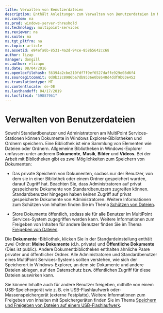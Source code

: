 ```yaml
---
title: Verwalten von Benutzerdateien
description: Enthält Anleitungen zum Verwalten von Benutzerdateien im MultiPoint Services
ms.custom: na
ms.prod: windows-server-threshold
ms.technology: multipoint-services
ms.reviewer: na
ms.suite: na
ms.tgt_pltfrm: na
ms.topic: article
ms.assetid: e94efa0b-8531-4a2d-94ce-858b5642cc68
author: lizap
manager: dongill
ms.author: elizapo
ms.date: 08/04/2016
ms.openlocfilehash: 56394a2cbe210fdf7f9ef6527daffe929e08d6f4
ms.sourcegitcommit: 0d0b32c8986ba7db9536e0b8648d4ddf9b03e452
ms.translationtype: MT
ms.contentlocale: de-DE
ms.lasthandoff: 04/17/2019
ms.locfileid: "59887961"
---
```

# <a name="manage-user-files"></a>Verwalten von Benutzerdateien
Sowohl Standardbenutzer und Administratoren am MultiPoint Services-Stationen können Dokumente in Windows Explorer-Bibliotheken und Ordnern speichern. Eine Bibliothek ist eine Sammlung von Elementen wie Dateien oder Ordnern. Allgemeine Bibliotheken in Windows-Explorer umfassen unter anderem **Dokumente**, **Musik**, **Bilder** und **Videos**. Bei der Arbeit mit Bibliotheken gibt es zwei Möglichkeiten zum Speichern von Dokumenten:  
  
-   Das private Speichern von Dokumenten, sodass nur der Benutzer, von dem sie in einer Bibliothek oder einem Ordner gespeichert wurden, darauf Zugriff hat. Beachten Sie, dass Administratoren auf privat gespeicherte Dokumente von Standardbenutzern zugreifen können. Standardbenutzer hingegen haben keinen Zugriff auf privat gespeicherte Dokumente von Administratoren. Weitere Informationen zum Schützen von Inhalten finden Sie im Thema [Schützen von Dateien](Keep-Files-Private.md).  
  
-   Store Dokumente öffentlich, sodass sie für alle Benutzer im MultiPoint Services-System zugegriffen werden kann. Weitere Informationen zum Freigeben von Inhalten für andere Benutzer finden Sie im Thema [Freigeben von Dateien](Share-Files.md).  
  
Die **Dokumente** -Bibliothek, klicken Sie in der Standardeinstellung enthält zwei Ordner: **Meine Dokumente** (d.h. private) und **Öffentliche Dokumente** (Dies ist public). Andere Dokumentbibliotheken enthalten ähnliche Paare privater und öffentlicher Ordner. Alle Administratoren und Standardbenutzer eines MultiPoint Services-Systems sollten verstehen, wie sich der Speicherort in Windows-Explorer, an dem sie Dokumente und andere Dateien ablegen, auf den Datenschutz bzw. öffentlichen Zugriff für diese Dateien auswirken kann.  
  
Sie können Inhalte auch für andere Benutzer freigeben, mithilfe von einem USB-Speichergerät wie z. B. ein USB-Flashlaufwerk oder-Massenspeichergerät (externe Festplatte). Weitere Informationen zum Freigeben von Inhalten mit Speichergeräten finden Sie im Thema [Speichern und Freigeben von Dateien auf einem USB-Flashlaufwerk](Save-and-Share-Files-on-a-USB-Flash-Drive.md). 